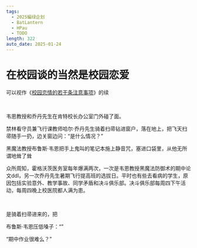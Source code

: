 ```yaml
---
tags:
  - 2025蝙绿企划
  - BatLantern
  - HPau
  - TODO
length: 322
auto_date: 2025-01-24
---
```


# 在校园谈的当然是校园恋爱

可以视作《[校园恋情的若干条注意事项](校园恋情的若干条注意事项.md)》的续

<br>

韦恩教授和乔丹先生在肯特校长办公室门外碰了面。

禁林看守员兼飞行课教师哈尔·乔丹先生骑着扫帚钻进窗户，落在地上，把飞天扫帚随手一扔，边关窗边问：“是什么情况？”

黑魔法教授布鲁斯·韦恩把手上鬼叫的笔记本施上静音咒，塞进口袋里，从他无所谓地耸了耸

众所周知，霍格沃茨医务室每年爆满两次，一次是韦恩教授黑魔法防御术的期中论文ddl，另一次乔丹先生暑期飞行提高班的选拔日。平时也有些去看病的学生，原因包括实验意外、教学事故、同学矛盾和决斗俱乐部。决斗俱乐部每周四下午活动，每周四晚上校医院都人满为患。

<br>

是骑着扫帚进来的，把

布鲁斯·韦恩压低嗓子：“”

“期中作业很难么？”
